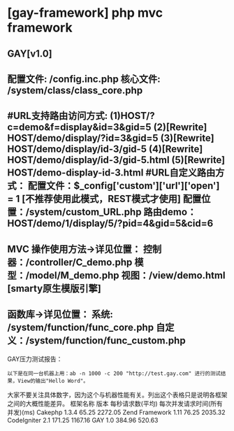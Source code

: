 [gay-framework] php mvc framework 
=============

GAY[v1.0]
----------------------------------------------------
配置文件: /config.inc.php
核心文件: /system/class/class_core.php
----------------------------------------------------
#URL支持路由访问方式:
(1)HOST/?c=demo&f=display&id=3&gid=5
(2)[Rewrite] HOST/demo/display/?id=3&gid=5
(3)[Rewrite] HOST/demo/display/id-3/gid-5
(4)[Rewrite] HOST/demo/display/id-3/gid-5.html
(5)[Rewrite] HOST/demo-display-id-3.html
#URL自定义路由方式：
配置文件：$_config['custom']['url']['open'] = 1
[不推荐使用此模式，REST模式才使用]
配置位置：/system/custom_URL.php
路由demo：HOST/demo/1/display/5/?pid=4&gid=5&cid=6
----------------------------------------------------
MVC 操作使用方法->详见位置：
控制器：/controller/C_demo.php
模型：/model/M_demo.php
视图：/view/demo.html [smarty原生模版引擎]
----------------------------------------------------
函数库->详见位置：
系统: /system/function/func_core.php
自定义：/system/function/func_custom.php
----------------------------------------------------
GAY压力测试报告：

    以下是在同一台机器上用：ab -n 1000 -c 200 "http://test.gay.com" 进行的测试结果，View的输出"Hello Word"。

大家不要关注具体数字，因为这个与机器性能有关。列出这个表格只是说明各框架之间的大概性能差异。
 框架名称 	       版本 	   每秒请求数(平均) 	  每次并发请求时间(所有并发)(ms)
 Cakephp 	       1.3.4 	  65.25 	                      2272.05
 Zend Framework   1.11 	          76.25 	                      2035.32
 CodeIgniter 	        2.1 	         171.25 	                      1167.16
 GAY 	                1.0 	         384.96 	                      520.63

